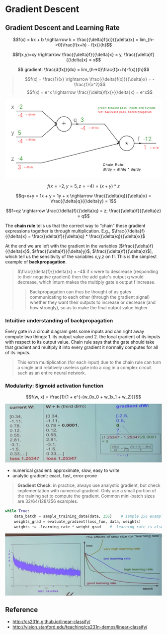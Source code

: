 # Gradient Descent


## Gradient Descent and Learning Rate

$$f(x) = kx + b \rightarrow  k = \frac{{\delta}f(x)}{{\delta}x} = lim_{h->0}\frac{f(x+h) - f(x)}{h}$$

$$f(x,y)=xy  \rightarrow  \frac{{\delta}f}{{\delta}x} = y,  \frac{{\delta}f}{{\delta}x} = x$$

$$ gradient: \frac{d(fx)}{dx} = lim_{h->0}\frac{f(x+h)-f(x)}{h}$$

> $$f(x) = \frac{1}{x}  \rightarrow \frac{{\delta}f(x)}{{\delta}x} = -\frac{1}{x^2}$$
> $$f(x) = e^x \rightarrow \frac{{\delta}f(x)}{{\delta}x}  = e^x$$

![Gradient Demo](https://github.com/AarioAi/Note/blob/master/Image%20Recoginization%20%E5%9B%BE%E5%83%8F%E8%AF%86%E5%88%AB/_asset/CS231n-gradient-demo.jpg?raw=true)

$$f(x = -2, y = 5, z = -4) = (x+y) * z$$

$$q=x+y = 1x + y = 1y + x \rightarrow \frac{{\delta}q}{{\delta}x} =  \frac{{\delta}q}{{\delta}y} = 1$$

$$f=qz \rightarrow \frac{{\delta}f}{{\delta}q} = z; \frac{{\delta}f}{{\delta}z} = q$$

The **chain rule** tells us that the correct way to “chain” these gradient expressions together is through multiplication. E.g., $\frac{{\delta}f}{{\delta}x} = \frac{{\delta}f}{{\delta}q} * \frac{{\delta}q}{{\delta}x}$

At the end we are left with the gradient in the variables [$\frac{{\delta}f}{{\delta}x}$, $\frac{{\delta}f}{{\delta}y}$, $\frac{{\delta}f}{{\delta}z}$], which tell us the sensitivity of the variables x,y,z on f!. This is the simplest example of **backpropagation**.

> $\frac{{\delta}f}{{\delta}x} = -4$ if x were to descrease (responding to their negative gradient) then the add gate's output q would decrease, which inturn makes the multiply gate's output f increase.
>> Backpropagation can thus be thought of as gates communicating to each other (through the gradient signal) whether they want their outputs to increase or decrease (and how strongly), so as to make the final output value higher.

### Intuitive understanding of backpropagation

Every gate in a circuit diagram gets some inputs and can right away compute two things: 1. its output value and 2. the local gradient of its inputs with respect to its output value. Chain rule says that the gate should take that gradient and multiply it into every gradient it normally computes for all of its inputs.

> This extra multiplication (for each input) due to the chain rule can turn a single and relatively useless gate into a cog in a complex circuit such as an entire neural network.

### Modularity: Sigmoid activation function

$$f(w, x) = \frac{1}{1 + e^{-(w_0x_0 + w_1x_1 + w_2)}}$$

![Gradient](https://github.com/AarioAi/Note/blob/master/Image%20Recoginization%20%E5%9B%BE%E5%83%8F%E8%AF%86%E5%88%AB/_asset/CS231n-gradient.jpg?raw=true)

* numerical gradient: approximate, slow, easy to write
* analytic gradient: exact, fast, error-prone
  
> **Gradient Check**: in practice,  always use analystic gradient, but check implementation with numerical gradient.
> Only use a small portion of the training set to compute the gradient. Common mini-batch sizes are 32/64/128/256 examples.

```python
while True:
    data_batch = sample_training_data(data, 256)    # sample 256 examples
    weights_grad = evaluate_gradient(loss_fun, data, weights)
    weights += -learning_rate * weight_grad    #  learning_rate is also called step_size
```

![The effects of learning rate](https://github.com/AarioAi/Note/blob/master/Image%20Recoginization%20%E5%9B%BE%E5%83%8F%E8%AF%86%E5%88%AB/_asset/CS231n-the-effects-of-learning-rate.jpg?raw=true)

## Reference
* http://cs231n.github.io/linear-classify/
* http://vision.stanford.edu/teaching/cs231n-demos/linear-classify/